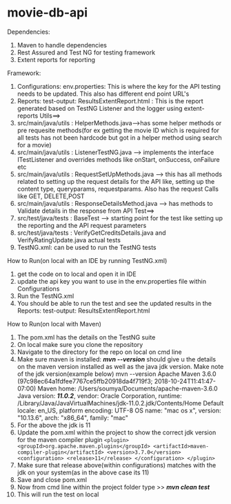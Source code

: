 # movie-db-api

Dependencies:
1. Maven to handle dependencies
2. Rest Assured and Test NG for testing framework
3. Extent reports for reporting

Framework:
1. Configurations: env.properties: This is where the key for the API testing needs to be updated. This also has different end point URL's
2. Reports: test-output: ResultsExtentReport.html : This is the report generated based on TestNG Listener and the logger using extent-reports
Utils==>
3. src/main/java/utils : HelperMethods.java-->has some helper methods or pre requesite methods(for ex getting the movie ID which is required for all tests has not been hardcode but got in a helper method using search for a movie)
4. src/main/java/utils : ListenerTestNG.java --> implements the interface ITestListener and overrides methods like onStart, onSuccess, onFailure etc
5. src/main/java/utils : RequestSetUpMethods.java --> this has all methods related to setting up the request details for the API like, setting up the content type, queryparams, requestparams. Also has the request Calls like GET, DELETE,POST
6. src/main/java/utils : ResponseDetailsMethod.java --> has methods to Validate details in the response from API
Test==>
7. src/test/java/tests : BaseTest --> starting point for the test like setting up the reporting and the API request parameters
8. src/test/java/tests : VerifyGetCreditsDetails.java  and VerifyRatingUpdate.java actual tests
9. TestNG.xml: can be used to run the TestNG tests

How to Run(on local with an IDE by running TestNG.xml)
1. get the code on to local and open it in IDE
2. update the api key you want to use in the env.properties file within Configurations
3. Run the TestNG.xml
4. You should be able to run the test and see the updated results in the Reports: test-output: ResultsExtentReport.html 

How to Run(on local with Maven)
1. The pom.xml has the details on the TestNG suite
2. On local make sure you clone the repository
3. Navigate to the directory for the repo on local on cmd line
4. Make sure maven is installed: **_mvn --version_** should give u the details on the maven version installed as well as the java jdk version. Make note of the jdk version(example below)
mvn --version
Apache Maven 3.6.0 (97c98ec64a1fdfee7767ce5ffb20918da4f719f3; 2018-10-24T11:41:47-07:00)
Maven home: /Users/soumya/Documents/apache-maven-3.6.0
Java version: **_11.0.2_**, vendor: Oracle Corporation, runtime: /Library/Java/JavaVirtualMachines/jdk-11.0.2.jdk/Contents/Home
Default locale: en_US, platform encoding: UTF-8
OS name: "mac os x", version: "10.13.6", arch: "x86_64", family: "mac"
5. For the above the jdk is 11
6. Update the pom.xml within the project to show the correct jdk version for the maven compiler plugin
`<plugin>
                <groupId>org.apache.maven.plugins</groupId>
                <artifactId>maven-compiler-plugin</artifactId>
               <version>3.7.0</version>
                <configuration>
                    <release>11</release>
                </configuration>
            </plugin>`
7. Make sure that release above(within configurations) matches with the jdk on your system(as in the above case its 11)
8. Save and close pom.xml
9. Now from cmd line within the project folder type >> **_mvn clean test_**
10. This will run the test on local

